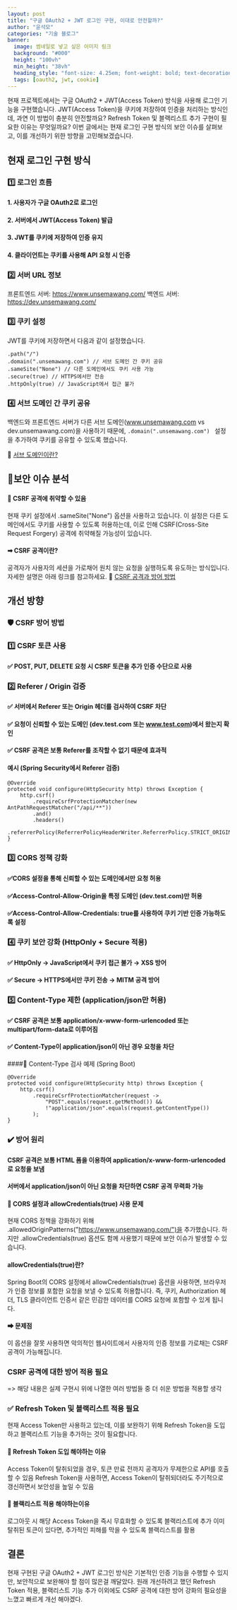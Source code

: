 ```yaml
---
layout: post
title: "구글 OAuth2 + JWT 로그인 구현, 이대로 안전할까?"
author: "윤석모"
categories: "기술 블로그"
banner:
  image: 썸네일로 넣고 싶은 이미지 링크
  background: "#000"
  height: "100vh"
  min_height: "38vh"
  heading_style: "font-size: 4.25em; font-weight: bold; text-decoration: underline"
  tags: [oauth2, jwt, cookie]
---
```


현재 프로젝트에서는 구글 OAuth2 + JWT(Access Token) 방식을 사용해 로그인 기능을 구현했습니다.
JWT(Access Token)을 쿠키에 저장하여 인증을 처리하는 방식인데, 과연 이 방법이 충분히 안전할까요?
Refresh Token 및 블랙리스트 추가 구현이 필요한 이유는 무엇일까요?
이번 글에서는 현재 로그인 구현 방식의 보안 이슈를 살펴보고, 이를 개선하기 위한 방향을 고민해보겠습니다.

## 현재 로그인 구현 방식

### 1️⃣ 로그인 흐름
#### 1. 사용자가 구글 OAuth2로 로그인

#### 2. 서버에서 JWT(Access Token) 발급

#### 3. JWT를 쿠키에 저장하여 인증 유지

#### 4. 클라이언트는 쿠키를 사용해 API 요청 시 인증

### 2️⃣ 서버 URL 정보
프론트엔드 서버: https://www.unsemawang.com/
백엔드 서버: https://dev.unsemawang.com/

### 3️⃣ 쿠키 설정
JWT를 쿠키에 저장하면서 다음과 같이 설정했습니다.
```
.path("/")  
.domain(".unsemawang.com") // 서브 도메인 간 쿠키 공유  
.sameSite("None") // 다른 도메인에서도 쿠키 사용 가능  
.secure(true) // HTTPS에서만 전송  
.httpOnly(true) // JavaScript에서 접근 불가  

```
### 4️⃣ 서브 도메인 간 쿠키 공유
백엔드와 프론트엔드 서버가 다른 서브 도메인(www.unsemawang.com vs dev.unsemawang.com)을 사용하기 때문에,
```.domain(".unsemawang.com") ```
설정을 추가하여 쿠키를 공유할 수 있도록 했습니다.

🔗 [서브 도메인이란?](https://velog.io/@superwalk/%EC%BF%A0%ED%82%A4-%EB%8F%84%EB%A9%94%EC%9D%B8-%EC%84%A4%EC%A0%95)

## 🚨보안 이슈 분석

#### 🔹 CSRF 공격에 취약할 수 있음
현재 쿠키 설정에서 .sameSite("None") 옵션을 사용하고 있습니다.
이 설정은 다른 도메인에서도 쿠키를 사용할 수 있도록 허용하는데, 이로 인해 CSRF(Cross-Site Request Forgery) 공격에 취약해질 가능성이 있습니다.

#### ➡ CSRF 공격이란?
공격자가 사용자의 세션을 가로채어 원치 않는 요청을 실행하도록 유도하는 방식입니다.
자세한 설명은 아래 링크를 참고하세요.
🔗 [CSRF 공격과 방어 방법](https://velog.io/@superwalk/CSRF-Cross-Site-Request-Forgery%EB%9E%80)

## 개선 방향

### 🛡️ CSRF 방어 방법

### 1️⃣ CSRF 토큰 사용
#### ✅ POST, PUT, DELETE 요청 시 CSRF 토큰을 추가 인증 수단으로 사용

### 2️⃣ Referer / Origin 검증
#### ✅ 서버에서 Referer 또는 Origin 헤더를 검사하여 CSRF 차단
#### ✅ 요청이 신뢰할 수 있는 도메인 (dev.test.com 또는 www.test.com)에서 왔는지 확인
#### ✅ CSRF 공격은 보통 Referer를 조작할 수 없기 때문에 효과적

#### 예시 (Spring Security에서 Referer 검증)
```
@Override
protected void configure(HttpSecurity http) throws Exception {
    http.csrf()
        .requireCsrfProtectionMatcher(new AntPathRequestMatcher("/api/**"))
        .and()
        .headers()
        .referrerPolicy(ReferrerPolicyHeaderWriter.ReferrerPolicy.STRICT_ORIGIN_WHEN_CROSS_ORIGIN);
}
```

### 3️⃣ CORS 정책 강화
#### ✅CORS 설정을 통해 신뢰할 수 있는 도메인에서만 요청 허용
#### ✅Access-Control-Allow-Origin을 특정 도메인 (dev.test.com)만 허용
#### ✅Access-Control-Allow-Credentials: true를 사용하여 쿠키 기반 인증 가능하도록 설정

### 4️⃣ 쿠키 보안 강화 (HttpOnly + Secure 적용)
#### ✅ HttpOnly → JavaScript에서 쿠키 접근 불가 → XSS 방어
#### ✅ Secure → HTTPS에서만 쿠키 전송 → MITM 공격 방어

### 5️⃣ Content-Type 제한 (application/json만 허용)
#### ✅ CSRF 공격은 보통 application/x-www-form-urlencoded 또는 multipart/form-data로 이루어짐
#### ✅ Content-Type이 application/json이 아닌 경우 요청을 차단

####🔹 Content-Type 검사 예제 (Spring Boot)
```
@Override
protected void configure(HttpSecurity http) throws Exception {
    http.csrf()
        .requireCsrfProtectionMatcher(request -> 
            "POST".equals(request.getMethod()) && 
            !"application/json".equals(request.getContentType())
        );
}
```
### ✔️ 방어 원리
#### CSRF 공격은 보통 HTML 폼을 이용하여 application/x-www-form-urlencoded로 요청을 보냄
#### 서버에서 application/json이 아닌 요청을 차단하면 CSRF 공격 무력화 가능

#### 🔹 CORS 설정과 allowCredentials(true) 사용 문제
현재 CORS 정책을 강화하기 위해 .allowedOriginPatterns("https://www.unsemawang.com/")을 추가했습니다.
하지만 .allowCredentials(true) 옵션도 함께 사용했기 때문에 보안 이슈가 발생할 수 있습니다.

####  allowCredentials(true)란?
Spring Boot의 CORS 설정에서 allowCredentials(true) 옵션을 사용하면,
브라우저가 인증 정보를 포함한 요청을 보낼 수 있도록 허용합니다.
즉, 쿠키, Authorization 헤더, TLS 클라이언트 인증서 같은 민감한 데이터를 CORS 요청에 포함할 수 있게 됩니다.

#### ➡ 문제점
이 옵션을 잘못 사용하면 악의적인 웹사이트에서 사용자의 인증 정보를 가로채는 CSRF 공격이 가능해집니다.

### CSRF 공격에 대한 방어 적용 필요
=> 해당 내용은 실제 구현시 위에 나열한 여러 방법들 중 더 쉬운 방법을 적용할 생각

### ✅ Refresh Token 및 블랙리스트 적용 필요
현재 Access Token만 사용하고 있는데, 이를 보완하기 위해 Refresh Token을 도입하고 블랙리스트 기능을 추가하는 것이 필요합니다.

#### 🔹 Refresh Token 도입 해야하는 이유
Access Token이 탈취되었을 경우, 토큰 만료 전까지 공격자가 무제한으로 API를 호출할 수 있음
Refresh Token을 사용하면, Access Token이 탈취되더라도 주기적으로 갱신하면서 보안성을 높일 수 있음

#### 🔹 블랙리스트 적용 해야하는이유
로그아웃 시 해당 Access Token을 즉시 무효화할 수 있도록 블랙리스트에 추가
이미 탈취된 토큰이 있다면, 추가적인 피해를 막을 수 있도록 블랙리스트를 활용


## 결론

현재 구현된 구글 OAuth2 + JWT 로그인 방식은 기본적인 인증 기능을 수행할 수 있지만, 보안적으로 보완해야 할 점이 많은걸 깨달았다.
원래 개선하려고 했던 Refresh Token 적용, 블랙리스트 기능 추가 이외에도
CSRF 공격에 대한 방어 강화의 필요성을 느꼈고 빠르게 개선 해야겠다.
